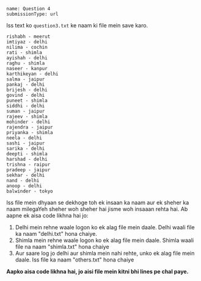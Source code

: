 ```ngMeta
name: Question 4
submissionType: url 
```

Iss text ko `question3.txt` ke naam ki file mein save karo.

```
rishabh - meerut
imtiyaz - delhi
nilima - cochin
rati - shimla
ayishah - delhi
raghu - shimla
naseer - kanpur
karthikeyan - delhi
salma - jaipur
pankaj - delhi
brijesh - delhi
govind - delhi
puneet - shimla
siddhi - delhi
suman - jaipur
rajeev - shimla
mohinder - delhi
rajendra - jaipur
priyanka - shimla
neela - delhi
sashi - jaipur
sarika - delhi
deepti - shimla
harshad - delhi
trishna - raipur
pradeep - jaipur
sekhar - delhi
nand - delhi
anoop - delhi
balwinder - tokyo
```

Iss file mein dhyaan se dekhoge toh ek insaan ka naam aur ek sheher ka naam milegaYeh sheher woh sheher hai jisme woh insaaan rehta hai. Ab aapne ek aisa code likhna hai jo:

1. Delhi mein rehne waale logon ko ek alag file mein daale. Delhi waali file ka naam "delhi.txt" hona chaiye.
2. Shimla mein rehne waale logon ko ek alag file mein daale. Shimla waali file na naam "shimla.txt" hona chaiye
3. Aur saare log jo delhi aur shimla mein nahi rehte, unko ek alag file mein daale. Iss file ka naam "others.txt" hona chaiye

**Aapko aisa code likhna hai, jo aisi file mein kitni bhi lines pe chal paye.**
